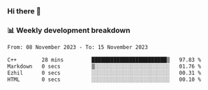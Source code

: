 ### Hi there 👋

### 📊 Weekly development breakdown
<!--START_SECTION:waka-->

```txt
From: 08 November 2023 - To: 15 November 2023

C++        28 mins         ████████████████████████▒   97.83 %
Markdown   0 secs          ▒░░░░░░░░░░░░░░░░░░░░░░░░   01.76 %
Ezhil      0 secs          ░░░░░░░░░░░░░░░░░░░░░░░░░   00.31 %
HTML       0 secs          ░░░░░░░░░░░░░░░░░░░░░░░░░   00.10 %
```

<!--END_SECTION:waka-->
